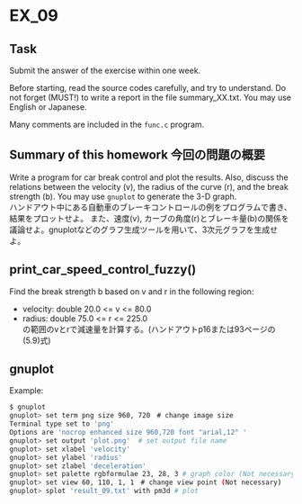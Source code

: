 ﻿# EX_09

## Task
Submit the answer of the exercise within one week. 

Before starting, read the source codes carefully, and try to
understand.  Do not forget (MUST!) to write a report in the
file summary_XX.txt. You may use English or Japanese.

Many comments are included in the `func.c` program.

## Summary of this homework 今回の問題の概要
Write a program for car break control and plot the results.
Also, discuss the relations between the velocity (v), the radius of the curve (r), and the break strength (b).
You may use `gnuplot` to generate the 3-D graph.  
ハンドアウト中にある自動車のブレーキコントロールの例をプログラムで書き、結果をプロットせよ。
また、速度(v), カーブの角度(r)とブレーキ量(b)の関係を議論せよ。gnuplotなどのグラフ生成ツールを用いて、3次元グラフを生成せよ。

## print_car_speed_control_fuzzy()
Find the break strength b based on v and r in the following region:
- velocity: double 20.0 <= v <= 80.0
- radius: double 75.0 <= r <= 225.0  
の範囲のvとrで減速量を計算する。(ハンドアウトp16または93ページの(5.9)式)


## gnuplot

Example:

```sh
$ gnuplot
gnuplot> set term png size 960, 720　# change image size
Terminal type set to 'png'
Options are 'nocrop enhanced size 960,720 font "arial,12" '
gnuplot> set output 'plot.png'  # set output file name
gnuplot> set xlabel 'velocity'
gnuplot> set ylabel 'radius'
gnuplot> set zlabel 'deceleration'
gnuplot> set palette rgbformulae 23, 28, 3 # graph color (Not necessary)
gnuplot> set view 60, 110, 1, 1　# change view point (Not necessary)
gnuplot> splot 'result_09.txt' with pm3d # plot
```

